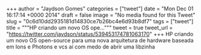 
+++
author = "Jaydson Gomes"
categories = ["tweet"]
date = "Mon Dec 01 16:17:14 +0000 2014"
draft = false
image = "No media found for this Tweet"
slug = "0c6d10dd2935181d14830ce7b26bc4e6d93b8df7"
tags = ["tweet"]
title = """HP criando um novo OS ope..."""
tweet = true
tweet_url = "https://twitter.com/jaydson/status/539453174781063170"
+++
HP criando um novo OS open-source para uma nova arquitetura de hardware baseada em Ions e Photons e vcs aí com medo de abrir uma libzinha

